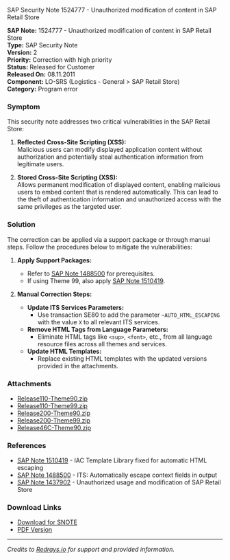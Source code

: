 SAP Security Note 1524777 - Unauthorized modification of content in SAP Retail Store

**SAP Note:** 1524777 - Unauthorized modification of content in SAP Retail Store  
**Type:** SAP Security Note  
**Version:** 2  
**Priority:** Correction with high priority  
**Status:** Released for Customer  
**Released On:** 08.11.2011  
**Component:** LO-SRS (Logistics - General > SAP Retail Store)  
**Category:** Program error  

### Symptom

This security note addresses two critical vulnerabilities in the SAP Retail Store:

1. **Reflected Cross-Site Scripting (XSS):**  
   Malicious users can modify displayed application content without authorization and potentially steal authentication information from legitimate users.

2. **Stored Cross-Site Scripting (XSS):**  
   Allows permanent modification of displayed content, enabling malicious users to embed content that is rendered automatically. This can lead to the theft of authentication information and unauthorized access with the same privileges as the targeted user.

### Solution

The correction can be applied via a support package or through manual steps. Follow the procedures below to mitigate the vulnerabilities:

1. **Apply Support Packages:**
   - Refer to [SAP Note 1488500](https://me.sap.com/notes/1488500) for prerequisites.
   - If using Theme 99, also apply [SAP Note 1510419](https://me.sap.com/notes/1510419).

2. **Manual Correction Steps:**
   - **Update ITS Services Parameters:**
     - Use transaction SE80 to add the parameter `~AUTO_HTML_ESCAPING` with the value `X` to all relevant ITS services.
   - **Remove HTML Tags from Language Parameters:**
     - Eliminate HTML tags like `<sup>`, `<font>`, etc., from all language resource files across all themes and services.
   - **Update HTML Templates:**
     - Replace existing HTML templates with the updated versions provided in the attachments.

### Attachments

- [Release110-Theme90.zip](https://me.sap.com/sap/support/sapnotes/public/services/attachment.htm?iv_key=012003146900000538112010&iv_version=0002&iv_guid=45627975D1856445A4DE36BD606C1E4D)
- [Release110-Theme99.zip](https://me.sap.com/sap/support/sapnotes/public/services/attachment.htm?iv_key=012003146900000538112010&iv_version=0002&iv_guid=7E5BB03A5302644699205A68B9E9C48D)
- [Release200-Theme90.zip](https://me.sap.com/sap/support/sapnotes/public/services/attachment.htm?iv_key=012003146900000538112010&iv_version=0002&iv_guid=B91AABAF0599D247981110FB0531BEBB)
- [Release200-Theme99.zip](https://me.sap.com/sap/support/sapnotes/public/services/attachment.htm?iv_key=012003146900000538112010&iv_version=0002&iv_guid=D26DA659E1ABE84B98575289A4BEC079)
- [Release46C-Theme90.zip](https://me.sap.com/sap/support/sapnotes/public/services/attachment.htm?iv_key=012003146900000538112010&iv_version=0002&iv_guid=DBD86D82A691CE458C88BFC17F97337D)

### References

- [SAP Note 1510419](https://me.sap.com/notes/1510419) - IAC Template Library fixed for automatic HTML escaping
- [SAP Note 1488500](https://me.sap.com/notes/1488500) - ITS: Automatically escape context fields in output
- [SAP Note 1437902](https://me.sap.com/notes/1437902) - Unauthorized usage and modification of SAP Retail Store

### Download Links

- [Download for SNOTE](https://notesdownloads.sap.com/note/0040000009041642017)
- [PDF Version](https://me.sap.com/sap/support/sfm/notes/print/0001524777?language=en-US&token=EC382CF610E880C0E39BFDEC6E5139DE)

---

*Credits to [Redrays.io](https://redrays.io) for support and provided information.*